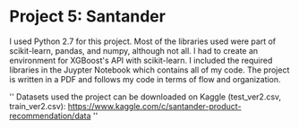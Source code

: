 # Project 5: Santander



I used Python 2.7 for this project. Most of the libraries used were part of scikit-learn, pandas, and numpy, although not all.  I had to create an environment for XGBoost's API with scikit-learn. I included the required libraries in the Juypter Notebook which contains all of my code. The project is written in a PDF and follows my code in terms of flow and organization. 

'' Datasets used the project can be downloaded on Kaggle (test_ver2.csv, train_ver2.csv):
https://www.kaggle.com/c/santander-product-recommendation/data ''
